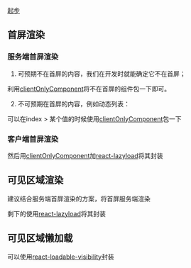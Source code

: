 [起步](./startup.md)
## 首屏渲染
### 服务端首屏渲染

1. 可预期不在首屏的内容，我们在开发时就能确定它不在首屏；

利用[clientOnlyComponent](../src/utils/client-only.js)将不在首屏的组件包一下即可。

2. 不可预期在首屏的内容，例如动态列表：

可以在index > 某个值的时候使用[clientOnlyComponent](../src/utils/client-only.js)包一下

### 客户端首屏渲染

然后用[clientOnlyComponent](../src/utils/client-only.js)加[react-lazyload](https://github.com/jasonslyvia/react-lazyload)将其封装

## 可见区域渲染

建议结合服务端首屏渲染的方案，将首屏服务端渲染

剩下的使用[react-lazyload](https://github.com/jasonslyvia/react-lazyload)将其封装

## 可见区域懒加载

可以使用[react-loadable-visibility](https://github.com/stratiformltd/react-loadable-visibility/)封装
